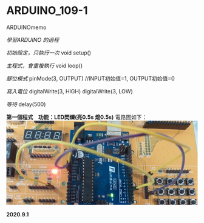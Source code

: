 # ARDUINO_109-1 
ARDUINOmemo </p>
*學習ARDUINO 的過程* 

*初始設定，只執行一次* 
void setup() 

*主程式，會重複執行*
void loop() 

*腳位模式*
pinMode(3, OUTPUT)      //INPUT初始值=1, OUTPUT初始值=0

*寫入電位* 
digitalWrite(3, HIGH) 
digitalWrite(3, LOW)

*等待* 
delay(500) 

__第一個程式　功能：LED閃爍(亮0.5s 熄0.5s)__ 
電路圖如下：
![image](https://github.com/8-kami/ARDUINO_109-1/blob/master/USER_SCOPED_TEMP_DATA_orca-image--1870013025.jpeg)


__2020.9.1__ 

